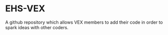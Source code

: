 # EHS-VEX
A github repository which allows VEX members to add their code in order to spark ideas with other coders.
